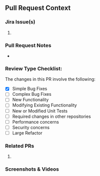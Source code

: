 ## Pull Request Context
### Jira Issue(s)
<!--- List the URLs to any Jira tickets related to this PR -->
1. 

### Pull Request Notes
<!--- Describe your changes in detail to provide the reviewers with more context -->
- 

### Review Type Checklist:
<!--- Let the reviewers know what type of review you're looking for based on the following checklist -->
<!--- Add an 'x' between each [ ] that apply to your changes. -->
The changes in this PR involve the following:
* [x] Simple Bug Fixes
* [ ] Complex Bug Fixes
* [ ] New Functionality
* [ ] Modifying Existing Functionality
* [ ] New or Modified Unit Tests
* [ ] Required changes in other repositories
* [ ] Performance concerns
* [ ] Security concerns
* [ ] Large Refactor

### Related PRs
<!--- Link to any additional PRs related to the review.  This could be in other repos or previous reviews that this PR builds ontop of. -->
1.

### Screenshots & Videos
<!--- Attach any screenshots, GIFs or Videos of the completed work to provide the reviewers with more context -->
